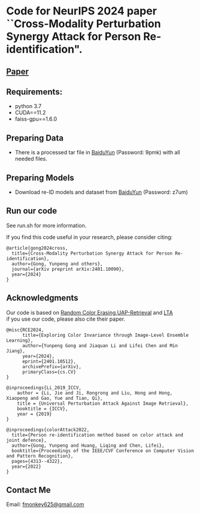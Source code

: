 # Code for NeurIPS 2024 paper ``Cross-Modality Perturbation Synergy Attack for Person Re-identification".




## [Paper](pdfs/XXXX.pdf)

## Requirements:
* python 3.7
* CUDA==11.2
* faiss-gpu==1.6.0


## Preparing Data

* There is a processed tar file in [BaiduYun](https://pan.baidu.com/s/160oRNcDSemBprqBUBX0PUQ?pwd=9pmk) (Password: 9pmk)  with all needed files.

## Preparing Models

* Download re-ID models and dataset from [BaiduYun](https://pan.baidu.com/s/1LU2EYmLRGen49F3FgcXvZQ?pwd=z7um) (Password: z7um)


## Run our code
 
See run.sh for more information.

If you find this code useful in your research, please consider citing:

```
@article{gong2024cross,
  title={Cross-Modality Perturbation Synergy Attack for Person Re-identification},
  author={Gong, Yunpeng and others},
  journal={arXiv preprint arXiv:2401.10090},
  year={2024}
}
```

## Acknowledgments

Our code is based on [Random Color Erasing](https://github.com/finger-monkey/Data-Augmentation),[UAP-Retrieval](https://github.com/theFool32/UAP_retrieval) and [LTA](https://github.com/finger-monkey/LTA_and_joint-defence)  
if you use our code, please also cite their paper.
```
@misc{RCE2024,
      title={Exploring Color Invariance through Image-Level Ensemble Learning}, 
      author={Yunpeng Gong and Jiaquan Li and Lifei Chen and Min Jiang},
      year={2024},
      eprint={2401.10512},
      archivePrefix={arXiv},
      primaryClass={cs.CV}
}
```
```
@inproceedings{Li_2019_ICCV,
    author = {Li, Jie and Ji, Rongrong and Liu, Hong and Hong, Xiaopeng and Gao, Yue and Tian, Qi},
    title = {Universal Perturbation Attack Against Image Retrieval},
    booktitle = {ICCV},
    year = {2019}
}
```
```
@inproceedings{colorAttack2022,
  title={Person re-identification method based on color attack and joint defence},
  author={Gong, Yunpeng and Huang, Liqing and Chen, Lifei},
  booktitle={Proceedings of the IEEE/CVF Conference on Computer Vision and Pattern Recognition},
  pages={4313--4322},
  year={2022}
}
```



## Contact Me

Email: fmonkey625@gmail.com


